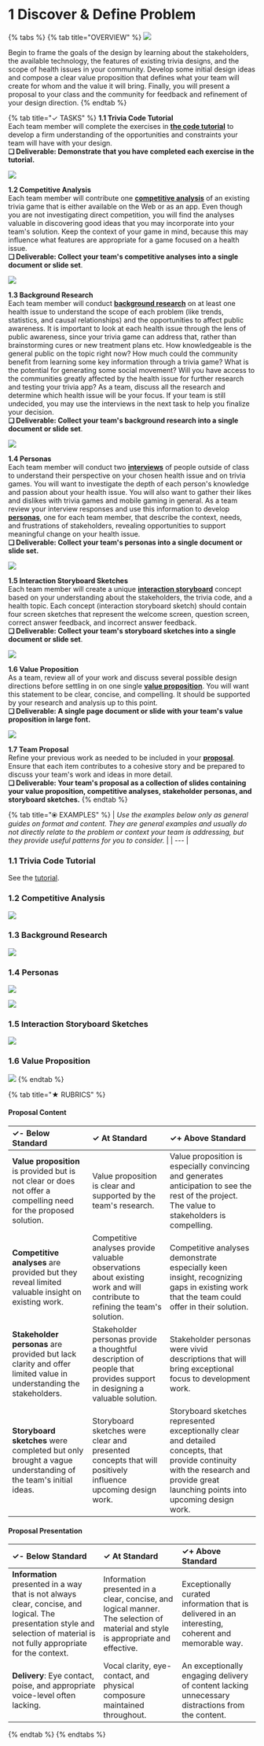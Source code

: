 # 1 Discover & Define Problem

{% tabs %}
{% tab title="OVERVIEW" %}
![](../.gitbook/assets/trivia-phase-1-drawing-alpha-reduced.png)

Begin to frame the goals of the design by learning about the stakeholders, the available technology, the features of existing trivia designs, and the scope of health issues in your community. Develop some initial design ideas and compose a clear value proposition that defines what your team will create for whom and the value it will bring. Finally, you will present a proposal to your class and the community for feedback and refinement of your design direction.
{% endtab %}

{% tab title="✓  TASKS" %}
**1.1 Trivia Code Tutorial**  
Each team member will complete the exercises in [**the code tutorial**](https://docs.idew.org/code-trivia/tutorial/overview-of-code-template) to develop a firm understanding of the opportunities and constraints your team will have with your design.  
**❏ Deliverable: Demonstrate that you have completed each exercise in the tutorial.**

![](../.gitbook/assets/hr.png)

**1.2 Competitive Analysis**  
Each team member will contribute one [**competitive analysis**](https://docs.idew.org/principles-and-practices/practices/competitive-analysis) of an existing trivia game that is either available on the Web or as an app. Even though you are not investigating direct competition, you will find the analyses valuable in discovering good ideas that you may incorporate into your team's solution. Keep the context of your game in mind, because this may influence what features are appropriate for a game focused on a health issue.  
**❏ Deliverable: Collect your team's competitive analyses into a single document or slide set**.

![](../.gitbook/assets/hr.png)

**1.3 Background Research**  
Each team member will conduct [**background research**](https://docs.idew.org/principles-and-practices/practices/background-research) on at least one health issue to understand the scope of each problem \(like trends, statistics, and causal relationships\) and the opportunities to affect public awareness. It is important to look at each health issue through the lens of public awareness, since your trivia game can address that, rather than brainstorming cures or new treatment plans etc.  How knowledgeable is the general public on the topic right now? How much could the community benefit from learning some key information through a trivia game? What is the potential for generating some social movement? Will you have access to the communities greatly affected by the health issue for further research and testing your trivia app? As a team, discuss all the research and determine which health issue will be your focus. If your team is still undecided, you may use the interviews in the next task to help you finalize your decision.  
**❏ Deliverable: Collect your team's background research into a single document or slide set**.

![](../.gitbook/assets/hr.png)

**1.4 Personas**  
Each team member will conduct two [**interviews**](https://docs.idew.org/principles-and-practices/practices/interviews) of people outside of class to understand their perspective on your chosen health issue and on trivia games. You will want to investigate the depth of each person's knowledge and passion about your health issue. You will also want to gather their likes and dislikes with trivia games and mobile gaming in general. As a team review your interview responses and use this information to develop [**personas**](https://docs.idew.org/principles-and-practices/practices/personas), one for each team member, that describe the context, needs, and frustrations of stakeholders, revealing opportunities to support meaningful change on your health issue.  
**❏ Deliverable: Collect your team's personas into a single document or slide set.**

![](../.gitbook/assets/hr.png)

**1.5 Interaction Storyboard Sketches**  
Each team member will create a unique [**interaction storyboard**](https://docs.idew.org/principles-and-practices/practices/interaction-storyboards) concept based on your understanding about the stakeholders, the trivia code, and a health topic. Each concept \(interaction storyboard sketch\) should contain four screen sketches that represent the welcome screen, question screen, correct answer feedback, and incorrect answer feedback.  
**❏ Deliverable: Collect your team's storyboard sketches into a single document or slide set**.

![](../.gitbook/assets/hr.png)

**1.6 Value Proposition**  
As a team, review all of your work and discuss several possible design directions before settling in on one single [**value proposition**](https://docs.idew.org/principles-and-practices/practices/design-practices/value-proposition). You will want this statement to be clear, concise, and compelling. It should be supported by your research and analysis up to this point.  
**❏ Deliverable: A single page document or slide with your team's value proposition in large font.**

![](../.gitbook/assets/hr.png)

**1.7 Team Proposal**  
Refine your previous work as needed to be included in your [**proposal**](https://docs.idew.org/principles-and-practices/practices/concept-proposals). Ensure that each item contributes to a cohesive story and be prepared to discuss your team's work and ideas in more detail.  
**❏ Deliverable: Your team's proposal as a collection of slides containing your value proposition, competitive analyses, stakeholder personas, and storyboard sketches.**
{% endtab %}

{% tab title="⦿ EXAMPLES" %}
| _Use the examples below only as general guides on format and content. They are general examples and usually do not directly relate to the problem or context your team is addressing, but they provide useful patterns for you to consider._ |
| --- |


### 1.1 Trivia Code Tutorial

   See the [tutorial](https://docs.idew.org/code-trivia/tutorial/overview-of-code-template).

### **1.2 Competitive Analysis**

![](../.gitbook/assets/competitiveanalysisexample.png)

### 1.3 Background Research

![](../.gitbook/assets/backgroundresearchnotes.png)

### 1.4 Personas

![](../.gitbook/assets/interviewscriptexample.png)

![](../.gitbook/assets/personaexample.png)

### 1.5 Interaction Storyboard Sketches

![](../.gitbook/assets/interface-storyboard-example%20%281%29.jpg)

### 1.6 Value Proposition

![](../.gitbook/assets/valuepropositionexample.png)
{% endtab %}

{% tab title="★  RUBRICS" %}
#### Proposal Content

| ✓-  Below Standard | ✓  At Standard | ✓+  Above Standard |
| :--- | :--- | :--- |
| **Value proposition** is provided but is not clear or does not offer a compelling need for the proposed solution. | Value proposition is clear and supported by the team's research. | Value proposition is especially convincing and generates anticipation to see the rest of the project. The value to stakeholders is compelling. |
| **Competitive analyses** are provided but they reveal limited valuable insight on existing work. | Competitive analyses provide valuable observations about existing work and will contribute to refining the team's solution.  | Competitive analyses demonstrate especially keen insight, recognizing gaps in existing work that the team could offer in their solution. |
| **Stakeholder personas** are provided but lack clarity and offer limited value in understanding the stakeholders. | Stakeholder personas provide a thoughtful description of people that provides support in designing a valuable solution. | Stakeholder personas were vivid descriptions that will bring exceptional focus to development work.  |
| **Storyboard sketches** were completed but only brought a vague understanding of the team's initial ideas. | Storyboard sketches were clear and presented concepts that will positively influence upcoming design work. | Storyboard sketches represented exceptionally clear and detailed concepts, that provide continuity with the research and provide great launching points into upcoming design work. |

#### Proposal Presentation

| ✓-  Below Standard | ✓  At Standard | ✓+  Above Standard |
| :--- | :--- | :--- |
| **Information** presented in a way that is not always clear, concise, and logical. The presentation style and selection of material  is not fully appropriate for the context. | Information presented in a clear, concise, and logical manner. The selection of material and style is appropriate and effective. | Exceptionally curated information that is delivered in an interesting, coherent and memorable way. |
| **Delivery**: Eye contact, poise, and appropriate voice-level often lacking. | Vocal clarity, eye-contact, and physical composure maintained throughout. | An exceptionally engaging delivery of content lacking unnecessary distractions from the content. |
{% endtab %}
{% endtabs %}



